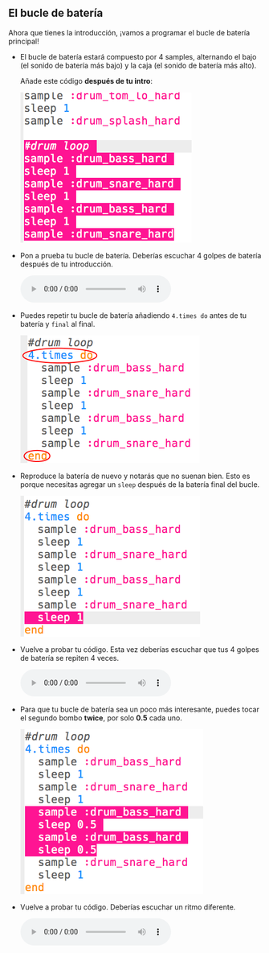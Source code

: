 ## El bucle de batería

Ahora que tienes la introducción, ¡vamos a programar el bucle de batería principal!

+ El bucle de batería estará compuesto por 4 samples, alternando el bajo (el sonido de batería más bajo) y la caja (el sonido de batería más alto).
    
    Añade este código **después de tu intro**:
    
    ![captura de pantalla](images/drum-main.png)

+ Pon a prueba tu bucle de batería. Deberías escuchar 4 golpes de batería después de tu introducción.
    
    <div id="audio-preview" class="pdf-hidden">
      <audio controls preload> <source src="recursos/bucle-de-bateria1.mp3" type="audio/mpeg"> Tu navegador no es compatible con el elemento <code>audio</code>. </audio>
    </div>
+ Puedes repetir tu bucle de batería añadiendo `4.times do` antes de tu batería y `final` al final.
    
    ![captura de pantalla](images/drum-loop-bug.png)

+ Reproduce la batería de nuevo y notarás que no suenan bien. Esto es porque necesitas agregar un `sleep` después de la batería final del bucle.
    
    ![captura de pantalla](images/drum-loop-fix.png)

+ Vuelve a probar tu código. Esta vez deberías escuchar que tus 4 golpes de batería se repiten 4 veces.
    
    <div id="audio-preview" class="pdf-hidden">
      <audio controls preload> <source src="recursos/bucle-de-bateria2.mp3" type="audio/mpeg"> Tu navegador no es compatible con el elemento <code>audio</code>. </audio>
    </div>
+ Para que tu bucle de batería sea un poco más interesante, puedes tocar el segundo bombo **twice**, por solo **0.5** cada uno.
    
    ![captura de pantalla](images/drum-loop-double.png)

+ Vuelve a probar tu código. Deberías escuchar un ritmo diferente.
    
    <div id="audio-preview" class="pdf-hidden">
      <audio controls preload> <source src="recursos/bucle-de-bateria3.mp3" type="audio/mpeg"> Tu navegador no es compatible con el elemento <code>audio</code>. </audio>
    </div>
